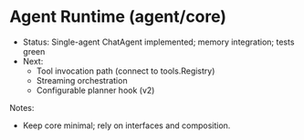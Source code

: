 # Agent Runtime (agent/core)

- Status: Single-agent ChatAgent implemented; memory integration; tests green
- Next:
  - Tool invocation path (connect to tools.Registry)
  - Streaming orchestration
  - Configurable planner hook (v2)

Notes:
- Keep core minimal; rely on interfaces and composition.
